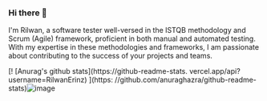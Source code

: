 ### Hi there 👋

I'm Rilwan, a software tester well-versed in the ISTQB methodology and Scrum (Agile) framework, proficient in both manual and automated testing. With my expertise in these methodologies and frameworks, I am passionate about contributing to the success of your projects and teams.

[! [Anurag's github stats](https://github-readme-stats. vercel.app/api?username=RilwanErinz) ](https: //github.com/anuraghazra/github-readme-stats)![image](https://github.com/RilwanErinz/RilwanErinz/assets/167219547/8bdf1225-4082-4a4e-b922-ca71ee333a97)
